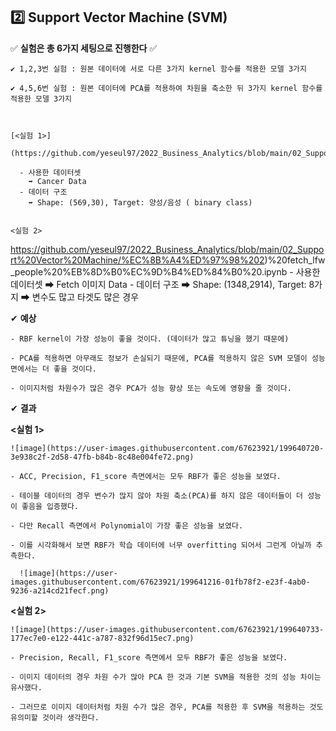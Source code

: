 ## 2️⃣ Support Vector Machine (SVM)



  ✅ **실험은 총 6가지 세팅으로 진행한다** ✅

    ✔ 1,2,3번 실험 : 원본 데이터에 서로 다른 3가지 kernel 함수를 적용한 모델 3가지 

    ✔ 4,5,6번 실험 : 원본 데이터에 PCA를 적용하여 차원을 축소한 뒤 3가지 kernel 함수를 적용한 모델 3가지
    
    
    
    [<실험 1>]
             (https://github.com/yeseul97/2022_Business_Analytics/blob/main/02_Support%20Vector%20Machine/%EC%8B%A4%ED%97%98%201)%20Cancer%20%EB%8D%B0%EC%9D%B4%ED%84%B0%20.ipynb)
      
      - 사용한 데이터셋
        ➡ Cancer Data
      - 데이터 구조 
        ➡ Shape: (569,30), Target: 양성/음성 ( binary class)


    <실험 2>
    
https://github.com/yeseul97/2022_Business_Analytics/blob/main/02_Support%20Vector%20Machine/%EC%8B%A4%ED%97%98%202)%20fetch_lfw_people%20%EB%8D%B0%EC%9D%B4%ED%84%B0%20.ipynb
      - 사용한 데이터셋
        ➡ Fetch 이미지 Data
      - 데이터 구조 
        ➡ Shape: (1348,2914), Target: 8가지 ➡ 변수도 많고 타겟도 많은 경우


    
 
 
 
  ✔ **예상**
  
    - RBF kernel이 가장 성능이 좋을 것이다. (데이터가 많고 튜닝을 했기 때문에)

    - PCA를 적용하면 아무래도 정보가 손실되기 때문에, PCA를 적용하지 않은 SVM 모델이 성능면에서는 더 좋을 것이다. 

    - 이미지처럼 차원수가 많은 경우 PCA가 성능 향상 또는 속도에 영향을 줄 것이다. 
  
  
  
  ✔ **결과**
  
  **<실험 1>**
  
    ![image](https://user-images.githubusercontent.com/67623921/199640720-3e938c2f-2d58-47fb-b84b-8c48e004fe72.png)  
  
    - ACC, Precision, F1_score 측면에서는 모두 RBF가 좋은 성능을 보였다.
    
    - 테이블 데이터의 경우 변수가 많지 않아 차원 축소(PCA)를 하지 않은 데이터들이 더 성능이 좋음을 입증했다.
    
    - 다만 Recall 측면에서 Polynomial이 가장 좋은 성능을 보였다.
    
    - 이를 시각화해서 보면 RBF가 학습 데이터에 너무 overfitting 되어서 그런게 아닐까 추측한다. 
    
      ![image](https://user-images.githubusercontent.com/67623921/199641216-01fb78f2-e23f-4ab0-9236-a214cd21fecf.png)

  
  **<실험 2>**
  
    ![image](https://user-images.githubusercontent.com/67623921/199640733-177ec7e0-e122-441c-a787-832f96d15ec7.png)

    - Precision, Recall, F1_score 측면에서 모두 RBF가 좋은 성능을 보였다.
    
    - 이미지 데이터의 경우 차원 수가 많아 PCA 한 것과 기본 SVM을 적용한 것의 성능 차이는 유사했다.
    
    - 그러므로 이미지 데이터처럼 차원 수가 많은 경우, PCA를 적용한 후 SVM을 적용하는 것도 유의미할 것이라 생각한다. 
